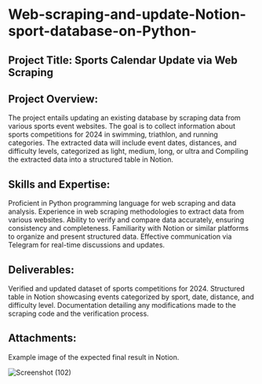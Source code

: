 # Web-scraping-and-update-Notion-sport-database-on-Python-

## Project Title: Sports Calendar Update via Web Scraping

## Project Overview:

The project entails updating an existing database by scraping data from various sports event websites. The goal is to collect information about sports competitions for 2024 in swimming, triathlon, and running categories. The extracted data will include event dates, distances, and difficulty levels, categorized as light, medium, long, or ultra and Compiling the extracted data into a structured table in Notion.



## Skills and Expertise:

Proficient in Python programming language for web scraping and data analysis.
Experience in web scraping methodologies to extract data from various websites.
Ability to verify and compare data accurately, ensuring consistency and completeness.
Familiarity with Notion or similar platforms to organize and present structured data.
Effective communication via Telegram for real-time discussions and updates.



## Deliverables:

Verified and updated dataset of sports competitions for 2024.
Structured table in Notion showcasing events categorized by sport, date, distance, and difficulty level.
Documentation detailing any modifications made to the scraping code and the verification process.



## Attachments:

Example image of the expected final result in Notion.

![Screenshot (102)](https://github.com/darshanns09/Web-scraping-and-update-sport-database-on-Python-/assets/145355404/86dfd512-badb-46e2-bbe0-54e4e7c84906)












